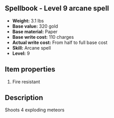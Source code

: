 ## Spellbook - Level 9 arcane spell

- **Weight:** 3.1 lbs
- **Base value:** 320 gold
- **Base material:** Paper
- **Base write cost:** 110 charges
- **Actual write cost:** From half to full base cost
- **Skill:** Arcane spell
- **Level:** 9

## Item properties

1. Fire resistant

## Description

Shoots 4 exploding meteors
